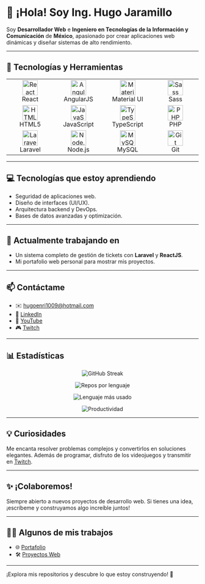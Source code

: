 # 👋 ¡Hola! Soy Ing. Hugo Jaramillo

Soy **Desarrollador Web** e **Ingeniero en Tecnologías de la Información y Comunicación** de **México**, apasionado por crear aplicaciones web dinámicas y diseñar sistemas de alto rendimiento.

---

## 🔧 Tecnologías y Herramientas

<div align="center">
  
  <table>
    <tr>
      <td align="center" width="120">
        <img src="https://cdn.jsdelivr.net/gh/devicons/devicon/icons/react/react-original.svg" width="40" height="40" alt="React"/><br>React
      </td>
      <td align="center" width="120">
        <img src="https://cdn.jsdelivr.net/gh/devicons/devicon/icons/angularjs/angularjs-plain.svg" width="40" height="40" alt="AngularJS"/><br>AngularJS
      </td>
      <td align="center" width="120">
        <img src="https://cdn.jsdelivr.net/gh/devicons/devicon/icons/materialui/materialui-original.svg" width="40" height="40" alt="Material UI"/><br>Material UI
      </td>
      <td align="center" width="120">
        <img src="https://cdn.jsdelivr.net/gh/devicons/devicon/icons/sass/sass-original.svg" width="40" height="40" alt="Sass"/><br>Sass
      </td>
    </tr>
    <tr>
      <td align="center" width="120">
        <img src="https://cdn.jsdelivr.net/gh/devicons/devicon/icons/html5/html5-original.svg" width="40" height="40" alt="HTML5"/><br>HTML5
      </td>
      <td align="center" width="120">
        <img src="https://cdn.jsdelivr.net/gh/devicons/devicon/icons/javascript/javascript-original.svg" width="40" height="40" alt="JavaScript"/><br>JavaScript
      </td>
      <td align="center" width="120">
        <img src="https://cdn.jsdelivr.net/gh/devicons/devicon/icons/typescript/typescript-original.svg" width="40" height="40" alt="TypeScript"/><br>TypeScript
      </td>
      <td align="center" width="120">
        <img src="https://cdn.jsdelivr.net/gh/devicons/devicon/icons/php/php-original.svg" width="40" height="40" alt="PHP"/><br>PHP
      </td>
    </tr>
    <tr>
      <td align="center" width="120">
        <img src="https://cdn.jsdelivr.net/gh/devicons/devicon/icons/laravel/laravel-line.svg" width="40" height="40" alt="Laravel"/><br>Laravel
      </td>
      <td align="center" width="120">
        <img src="https://cdn.jsdelivr.net/gh/devicons/devicon/icons/nodejs/nodejs-original.svg" width="40" height="40" alt="Node.js"/><br>Node.js
      </td>
      <td align="center" width="120">
        <img src="https://cdn.jsdelivr.net/gh/devicons/devicon/icons/mysql/mysql-original.svg" width="40" height="40" alt="MySQL"/><br>MySQL
      </td>
      <td align="center" width="120">
        <img src="https://cdn.jsdelivr.net/gh/devicons/devicon/icons/git/git-original.svg" width="40" height="40" alt="Git"/><br>Git
      </td>
    </tr>
  </table>

</div>

---

## 💻 Tecnologías que estoy aprendiendo

- Seguridad de aplicaciones web.
- Diseño de interfaces (UI/UX).
- Arquitectura backend y DevOps.
- Bases de datos avanzadas y optimización.

---

## 🚀 Actualmente trabajando en

- Un sistema completo de gestión de tickets con **Laravel** y **ReactJS**.
- Mi portafolio web personal para mostrar mis proyectos.

---

## 📫 Contáctame

- ✉️ [hugoenri1009@hotmail.com](mailto:hugoenri1009@hotmail.com)
- 🔗 [LinkedIn](https://www.linkedin.com/in/inghugojaramillo/)
- 🎥 [YouTube](https://www.youtube.com/channel/UCMzYf5QBRcezn1h6tLeMg5Q)
- 🎮 [Twitch](https://www.twitch.tv/theyoung7)

---

## 📊 Estadísticas

<div align="center">

  ![GitHub Streak](https://streak-stats.demolab.com/?user=PromiseYoung&theme=dark)
  
  ![Repos por lenguaje](http://github-profile-summary-cards.vercel.app/api/cards/repos-per-language?username=PromiseYoung&theme=dark)
  
  ![Lenguaje más usado](http://github-profile-summary-cards.vercel.app/api/cards/most-commit-language?username=PromiseYoung&theme=dark)
  
  ![Productividad](http://github-profile-summary-cards.vercel.app/api/cards/productive-time?username=PromiseYoung&theme=dark&utcOffset=8)

</div>

---

## 💡 Curiosidades

Me encanta resolver problemas complejos y convertirlos en soluciones elegantes. Además de programar, disfruto de los videojuegos y transmitir en [Twitch](https://www.twitch.tv/theyoung7).

---

## ✨ ¡Colaboremos!

Siempre abierto a nuevos proyectos de desarrollo web. Si tienes una idea, ¡escríbeme y construyamos algo increíble juntos!

---

## 👨‍💻 Algunos de mis trabajos

- 🌐 [Portafolio](https://theyoungdev.netlify.app/)
- 🛠️ [Proyectos Web](https://github.com/PromiseYoung)

---

¡Explora mis repositorios y descubre lo que estoy construyendo! 🚀
